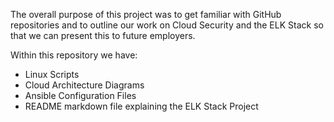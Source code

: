 The overall purpose of this project was to get familiar with GitHub repositories and to outline our work on Cloud Security and the ELK Stack so that we can present this to future employers.

Within this repository we have:

- Linux Scripts
- Cloud Architecture Diagrams
- Ansible Configuration Files
- README markdown file explaining the ELK Stack Project
